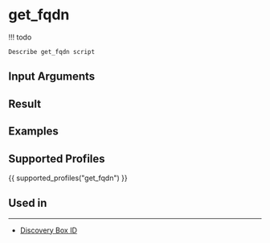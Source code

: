 

# get_fqdn

<!-- prettier-ignore -->
!!! todo

    Describe get_fqdn script

## Input Arguments

## Result

## Examples

## Supported Profiles

{{ supported_profiles("get_fqdn") }}

## Used in
----
* [Discovery Box ID](../../../admin/reference/discovery/box/id.md)
